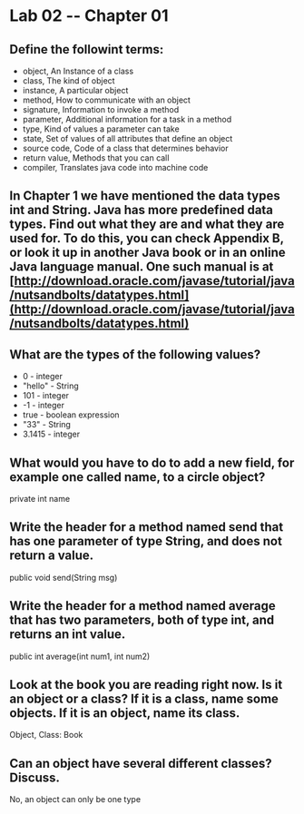 # Lab 02 -- Chapter 01

## Define the followint terms:
* object, An Instance of a class
* class, The kind of object
* instance, A particular object
* method, How to communicate with an object
* signature, Information to invoke a method
* parameter, Additional information for a task in a method
* type, Kind of values a parameter can take
* state, Set of values of all attributes that define an object
* source code, Code of a class that determines behavior
* return value, Methods that you can call
* compiler, Translates java code into machine code

## In Chapter 1 we have mentioned the data types int and String. Java has more predefined data types. Find out what they are and what they are used for. To do this, you can check Appendix B, or look it up in another Java book or in an online Java language manual. One such manual is at [http://download.oracle.com/javase/tutorial/java/nutsandbolts/datatypes.html](http://download.oracle.com/javase/tutorial/java/nutsandbolts/datatypes.html)

## What are the types of the following values?

* 0 - integer
* "hello" - String
* 101 - integer
* -1 - integer
* true - boolean expression
* "33" - String
* 3.1415 - integer

## What would you have to do to add a new field, for example one called name, to a circle object?

private int name

## Write the header for a method named send that has one parameter of type String, and does not return a value.

public void send(String msg)

## Write the header for a method named average that has two parameters, both of type int, and returns an int value.

public int average(int num1, int num2)

## Look at the book you are reading right now. Is it an object or a class? If it is a class, name some objects. If it is an object, name its class.

Object, Class: Book

## Can an object have several different classes? Discuss.

No, an object can only be one type
